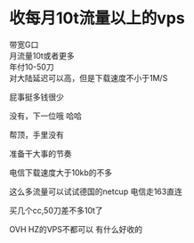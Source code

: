 # 收每月10t流量以上的vps


带宽G口<br />
月流量10t或者更多<br />
年付10-50刀<br />
对大陆延迟可以高，但是下载速度不小于1M/S

屁事挺多钱很少

没有，下一位哦 哈哈

帮顶，手里没有<img id="aimg_xhXXL" onclick="zoom(this, this.src, 0, 0, 0)" class="zoom" src="https://cdn.jsdelivr.net/gh/hishis/forum-master/public/images/patch.gif" onmouseover="img_onmouseoverfunc(this)" onload="thumbImg(this)" border="0" alt="" />

准备干大事的节奏

电信下载速度大于10kb的不多

这么多流量可以试试德国的netcup 电信走163直连

买几个cc,50刀差不多10t了

OVH HZ的VPS不都可以 有什么好收的
